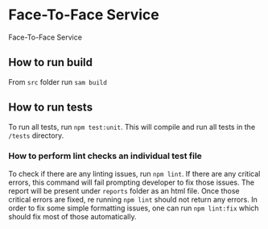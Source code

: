 # Face-To-Face Service



Face-To-Face Service

## How to run build

From `src` folder run `sam build` 

## How to run tests

To run all tests, run `npm test:unit`. This will compile and run all tests in the `/tests` directory.

### How to perform lint checks an individual test file

To check if there are any linting issues, run `npm lint`. If there are any critical errors, this command 
will fail prompting developer to fix those issues. The report will be present under `reports` folder as an
html file. Once those critical errors are fixed, re running `npm lint` should not return any errors.
In order to fix some simple formatting issues, one can run `npm lint:fix` which should fix most of those automatically.
